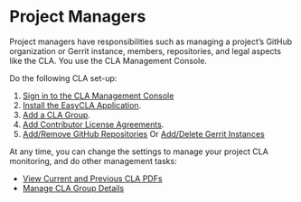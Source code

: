 # Project Managers

Project managers have responsibilities such as managing a project’s GitHub organization or Gerrit instance, members, repositories, and legal aspects like the CLA. You use the CLA Management Console.

Do the following CLA set-up:

1. ​[Sign in to the CLA Management Console](sign-in-to-the-cla-management-console.md)
2. [Install the EasyCLA Application](install-the-easycla-application.md).
3. ​[Add a CLA Group](add-a-cla-group.md).
4. ​[Add Contributor License Agreements](add-contributor-license-agreements.md).
5. [Add/Remove GitHub Repositories](add-github-repositories-to-cla-monitoring-or-remove-them-from-cla-monitoring.md) Or [Add/Delete Gerrit Instances](add-gerrit-instances-to-cla-monitoring-or-delete-them-from-cla-monitoring.md)

At any time, you can change the settings to manage your project CLA monitoring, and do other management tasks:

* ​[View Current and Previous CLA PDFs](view-current-and-previous-cla-pdfs.md)​
* ​[Manage CLA Group Details](manage-cla-group-details.md)​



